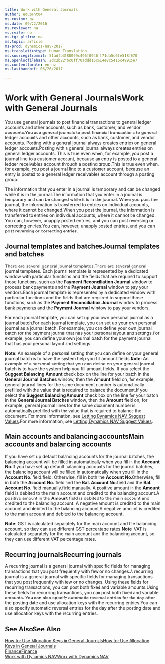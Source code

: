 ```yaml
---
title: Work with General Journals
author: edupont04
ms.custom: na
ms.date: 09/22/2016
ms.reviewer: na
ms.suite: na
ms.tgt_pltfrm: na
ms.topic: article
ms-prod: dynamics-nav-2017
ms.translationtype: Human Translation
ms.sourcegitcommit: 51adfb3588099c496f0946ff71da5c6fe518f070
ms.openlocfilehash: 2dc2b22fbc0ff70addd16ca14e8c5416c49915e7
ms.contentlocale: en-nz
ms.lasthandoff: 06/26/2017

---
```


# <a name="work-with-general-journals"></a><span data-ttu-id="71f27-102">Work with General Journals</span><span class="sxs-lookup"><span data-stu-id="71f27-102">Work with General Journals</span></span>
<span data-ttu-id="71f27-103">You use general journals to post financial transactions to general ledger accounts and other accounts, such as bank, customer, and vendor accounts.</span><span class="sxs-lookup"><span data-stu-id="71f27-103">You use general journals to post financial transactions to general ledger accounts and other accounts, such as bank, customer, and vendor accounts.</span></span> <span data-ttu-id="71f27-104">Posting with a general journal always creates entries on general ledger accounts.</span><span class="sxs-lookup"><span data-stu-id="71f27-104">Posting with a general journal always creates entries on general ledger accounts.</span></span> <span data-ttu-id="71f27-105">This is true even when, for example, you post a journal line to a customer account, because an entry is posted to a general ledger receivables account through a posting group.</span><span class="sxs-lookup"><span data-stu-id="71f27-105">This is true even when, for example, you post a journal line to a customer account, because an entry is posted to a general ledger receivables account through a posting group.</span></span>

<span data-ttu-id="71f27-106">The information that you enter in a journal is temporary and can be changed while it is in the journal.</span><span class="sxs-lookup"><span data-stu-id="71f27-106">The information that you enter in a journal is temporary and can be changed while it is in the journal.</span></span> <span data-ttu-id="71f27-107">When you post the journal, the information is transferred to entries on individual accounts, where it cannot be changed.</span><span class="sxs-lookup"><span data-stu-id="71f27-107">When you post the journal, the information is transferred to entries on individual accounts, where it cannot be changed.</span></span> <span data-ttu-id="71f27-108">You can, however, unapply posted entries, and you can post reversing or correcting entries.</span><span class="sxs-lookup"><span data-stu-id="71f27-108">You can, however, unapply posted entries, and you can post reversing or correcting entries.</span></span>

## <a name="journal-templates-and-batches"></a><span data-ttu-id="71f27-109">Journal templates and batches</span><span class="sxs-lookup"><span data-stu-id="71f27-109">Journal templates and batches</span></span>
<span data-ttu-id="71f27-110">There are several general journal templates.</span><span class="sxs-lookup"><span data-stu-id="71f27-110">There are several general journal templates.</span></span> <span data-ttu-id="71f27-111">Each journal template is represented by a dedicated window with particular functions and the fields that are required to support those functions, such as the **Payment Reconciliation Journal** window to process bank payments and the **Payment Journal** window to pay your vendors.</span><span class="sxs-lookup"><span data-stu-id="71f27-111">Each journal template is represented by a dedicated window with particular functions and the fields that are required to support those functions, such as the **Payment Reconciliation Journal** window to process bank payments and the **Payment Journal** window to pay your vendors.</span></span>

<span data-ttu-id="71f27-112">For each journal template, you can set up your own personal journal as a journal batch.</span><span class="sxs-lookup"><span data-stu-id="71f27-112">For each journal template, you can set up your own personal journal as a journal batch.</span></span> <span data-ttu-id="71f27-113">For example, you can define your own journal batch for the payment journal that has your personal layout and settings.</span><span class="sxs-lookup"><span data-stu-id="71f27-113">For example, you can define your own journal batch for the payment journal that has your personal layout and settings.</span></span>

<span data-ttu-id="71f27-114">**Note**: An example of a personal setting that you can define on your general journal batch is to have the system help you fill amount fields.</span><span class="sxs-lookup"><span data-stu-id="71f27-114">**Note**: An example of a personal setting that you can define on your general journal batch is to have the system help you fill amount fields.</span></span> <span data-ttu-id="71f27-115">If you select the **Suggest Balancing Amount** check box on the line for your batch in the **General Journal Batches** window, then the **Amount** field on, for example, general journal lines for the same document number is automatically prefilled with the value that is required to balance the document.</span><span class="sxs-lookup"><span data-stu-id="71f27-115">If you select the **Suggest Balancing Amount** check box on the line for your batch in the **General Journal Batches** window, then the **Amount** field on, for example, general journal lines for the same document number is automatically prefilled with the value that is required to balance the document.</span></span> <span data-ttu-id="71f27-116">For more information, see [Letting Dynamics NAV Suggest Values](ui-let-system-suggest-values.md).</span><span class="sxs-lookup"><span data-stu-id="71f27-116">For more information, see [Letting Dynamics NAV Suggest Values](ui-let-system-suggest-values.md).</span></span>

## <a name="main-accounts-and-balancing-accounts"></a><span data-ttu-id="71f27-117">Main accounts and balancing accounts</span><span class="sxs-lookup"><span data-stu-id="71f27-117">Main accounts and balancing accounts</span></span>
<span data-ttu-id="71f27-118">If you have set up default balancing accounts for the journal batches, the balancing account will be filled in automatically when you fill in the **Account No.**</span><span class="sxs-lookup"><span data-stu-id="71f27-118">If you have set up default balancing accounts for the journal batches, the balancing account will be filled in automatically when you fill in the **Account No.**</span></span> <span data-ttu-id="71f27-119">field.</span><span class="sxs-lookup"><span data-stu-id="71f27-119">field.</span></span> <span data-ttu-id="71f27-120">Otherwise, fill in both the **Account No.**</span><span class="sxs-lookup"><span data-stu-id="71f27-120">Otherwise, fill in both the **Account No.**</span></span> <span data-ttu-id="71f27-121">field and the **Bal. Account No.**</span><span class="sxs-lookup"><span data-stu-id="71f27-121">field and the **Bal. Account No.**</span></span> <span data-ttu-id="71f27-122">field manually.</span><span class="sxs-lookup"><span data-stu-id="71f27-122">field manually.</span></span> <span data-ttu-id="71f27-123">A positive amount in the **Amount** field is debited to the main account and credited to the balancing account.</span><span class="sxs-lookup"><span data-stu-id="71f27-123">A positive amount in the **Amount** field is debited to the main account and credited to the balancing account.</span></span> <span data-ttu-id="71f27-124">A negative amount is credited to the main account and debited to the balancing account.</span><span class="sxs-lookup"><span data-stu-id="71f27-124">A negative amount is credited to the main account and debited to the balancing account.</span></span>

<span data-ttu-id="71f27-125">**Note**: GST is calculated separately for the main account and the balancing account, so they can use different GST percentage rates.</span><span class="sxs-lookup"><span data-stu-id="71f27-125">**Note**: VAT is calculated separately for the main account and the balancing account, so they can use different VAT percentage rates.</span></span>

## <a name="recurring-journals"></a><span data-ttu-id="71f27-126">Recurring journals</span><span class="sxs-lookup"><span data-stu-id="71f27-126">Recurring journals</span></span>
<span data-ttu-id="71f27-127">A recurring journal is a general journal with specific fields for managing transactions that you post frequently with few or no changes.</span><span class="sxs-lookup"><span data-stu-id="71f27-127">A recurring journal is a general journal with specific fields for managing transactions that you post frequently with few or no changes.</span></span> <span data-ttu-id="71f27-128">Using these fields for recurring transactions, you can post both fixed and variable amounts.</span><span class="sxs-lookup"><span data-stu-id="71f27-128">Using these fields for recurring transactions, you can post both fixed and variable amounts.</span></span> <span data-ttu-id="71f27-129">You can also specify automatic reversal entries for the day after the posting date and use allocation keys with the recurring entries.</span><span class="sxs-lookup"><span data-stu-id="71f27-129">You can also specify automatic reversal entries for the day after the posting date and use allocation keys with the recurring entries.</span></span>

## <a name="see-also"></a><span data-ttu-id="71f27-130">See Also</span><span class="sxs-lookup"><span data-stu-id="71f27-130">See Also</span></span>
[<span data-ttu-id="71f27-131">How to: Use Allocation Keys in General Journals</span><span class="sxs-lookup"><span data-stu-id="71f27-131">How to: Use Allocation Keys in General Journals</span></span>](ui-how-use-allocation-keys-general-journals.md)  
[<span data-ttu-id="71f27-132">Finance</span><span class="sxs-lookup"><span data-stu-id="71f27-132">Finance</span></span>](finance-setup.md)  
[<span data-ttu-id="71f27-133">Work with Dynamics NAV</span><span class="sxs-lookup"><span data-stu-id="71f27-133">Work with Dynamics NAV</span></span>](ui-work-product.md)


